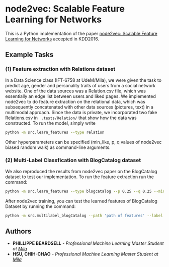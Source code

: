 # node2vec: Scalable Feature Learning for Networks
This is a Python implementation of the paper [node2vec: Scalable Feature Learning for Networks](https://cs.stanford.edu/~jure/pubs/node2vec-kdd16.pdf) accepted in KDD2016.

## Example Tasks 

### (1) Feature extraction with Relations dataset
In a Data Science class (IFT-6758 at UdeM/Mila), we were given the task to predict age, gender 
and personality traits of users from a social network website. One of the data sources was a Relation.csv
file, which was essentially an edge list between users and liked pages. We implemented node2vec
to do feature extraction on the relational data, which was subsequently concatenated with other data
sources (pictures, text) in a multimodal approach. Since the data is private, we incorporated two fake 
Relations.csv in ``` .tests/Relation/``` that show how the data was constructed. To run the model,
simply write
```bash
python -m src.learn_features --type relation
```
Other hyperparameters can be specified (min_like, p, q values of node2vec biased random walk) 
as command-line arguments.
### (2) Multi-Label Classfication with BlogCatalog dataset
We also reproduced the results from node2vec paper on the BlogCatalog dataset to test our implementation.
To run the feature extraction run the command:

```bash
python -m src.learn_features --type blogcatalog --p 0.25 --q 0.25 --min_like 0
```

After node2vec training, you can test the learned features of BlogCatalog Dataset by running the command:

```bash
python -m src.multilabel_blogCatalog --path 'path of features' --label ''path of labels' --k 'integer k for k-fold validation' 
```

## Authors
* **PHILLIPPE BEARDSELL** - *Professional Machine Learning Master Student at [Mila](https://mila.quebec/)* 
* **HSU, CHIH-CHAO** - *Professional Machine Learning Master Student at [Mila](https://mila.quebec/)* 

